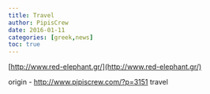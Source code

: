 ```yaml
---
title: Travel
author: PipisCrew
date: 2016-01-11
categories: [greek,news]
toc: true
---
```


[http://www.red-elephant.gr/](http://www.red-elephant.gr/)

origin - http://www.pipiscrew.com/?p=3151 travel
